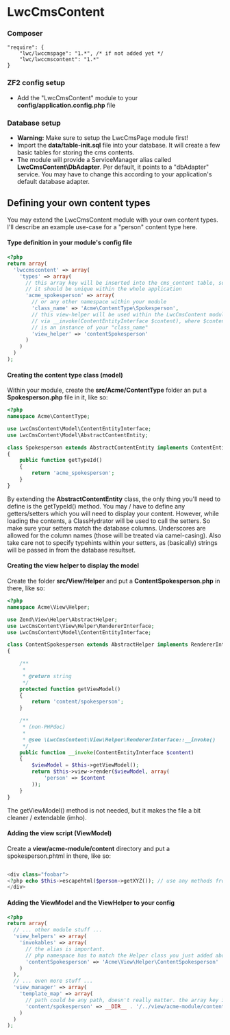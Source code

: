 LwcCmsContent
=============

### Composer ###

    "require": {
        "lwc/lwccmspage": "1.*", /* if not added yet */
        "lwc/lwccmscontent": "1.*"
    }

### ZF2 config setup ###
* Add the "LwcCmsContent" module to your <b>config/application.config.php</b> file

### Database setup ###
* <b>Warning:</b> Make sure to setup the LwcCmsPage module first!
* Import the <b>data/table-init.sql</b> file into your database. It will create a few basic tables for storing the cms contents.
* The module will provide a ServiceManager alias called <b>LwcCmsContent\DbAdapter</b>. Per default, it points to a "dbAdapter" service. You may have to change this according to your application's default database adapter.

## Defining your own content types ##
You may extend the LwcCmsContent module with your own content types. I'll describe an example use-case for a "person" content type here.

#### Type definition in your module's config file ####
```php
<?php
return array(
  'lwccmscontent' => array(
    'types' => array(
      // this array key will be inserted into the cms_content table, so
      // it should be unique within the whole application
      'acme_spokesperson' => array(
        // or any other namespace within your module
        'class_name' => 'Acme\ContentType\Spokesperson', 
        // this view-helper will be used within the LwcCmsContent module
        // via __invoke(ContentEntityInterface $content), where $content 
        // is an instance of your "class_name"
        'view_helper' => 'contentSpokesperson' 
      )
    )
  )
);
```
#### Creating the content type class (model) ####
Within your module, create the <b>src/Acme/ContentType</b> folder an put a 
<b>Spokesperson.php</b> file in it, like so:
```php
<?php
namespace Acme\ContentType;

use LwcCmsContent\Model\ContentEntityInterface;
use LwcCmsContent\Model\AbstractContentEntity;

class Spokesperson extends AbstractContentEntity implements ContentEntityInterface
{
    public function getTypeId()
    {
        return 'acme_spokesperson';
    }
}
```
By extending the <b>AbstractContentEntity</b> class, the only thing you'll need to define is the getTypeId() method.
You may / have to define any getters/setters which you will need to display your content. However, while loading the contents, a ClassHydrator will be used to call the setters. So make sure your setters match the database columns. Underscores are allowed for the column names (those will be treated via camel-casing). Also take care not to specify typehints within your setters, as (basically) strings will be passed in from the database resultset.

####  Creating the view helper to display the model ####
Create the folder <b>src/View/Helper</b> and put a <b>ContentSpokesperson.php</b> in there, like so:
```php
<?php
namespace Acme\View\Helper;

use Zend\View\Helper\AbstractHelper;
use LwcCmsContent\View\Helper\RendererInterface;
use LwcCmsContent\Model\ContentEntityInterface;

class ContentSpokesperson extends AbstractHelper implements RendererInterface
{

    /**
     *
     * @return string
     */
    protected function getViewModel()
    {
        return 'content/spokesperson';
    }

    /**
     * (non-PHPdoc)
     *
     * @see \LwcCmsContent\View\Helper\RendererInterface::__invoke()
     */
    public function __invoke(ContentEntityInterface $content)
    {
        $viewModel = $this->getViewModel();
        return $this->view->render($viewModel, array(
            'person' => $content
        ));
    }
}
```
The getViewModel() method is not needed, but it makes the file a bit cleaner / extendable (imho).

#### Adding the view script (ViewModel) ####
Create a <b>view/acme-module/content</b> directory and put a spokesperson.phtml in there, like so:
```php

<div class="foobar">
<?php echo $this->escapehtml($person->getXYZ()); // use any methods from your model class here. ?>
</div>
```

#### Adding the ViewModel and the ViewHelper to your config ####
```php
<?php
return array(
  // ... other module stuff ...
  'view_helpers' => array(
    'invokables' => array(
      // the alias is important.
      // php namespace has to match the Helper class you just added above
      'contentSpokesperson' => 'Acme\View\Helper\ContentSpokesperson'
    )
  ),
  // ... even more stuff ...
  'view_manager' => array(
    'template_map' => array(
      // path could be any path, doesn't really matter. the array key is important
      'content/spokesperson' => __DIR__ . '/../view/acme-module/content/spokesperson.phtml',
    )
  )
);
```

